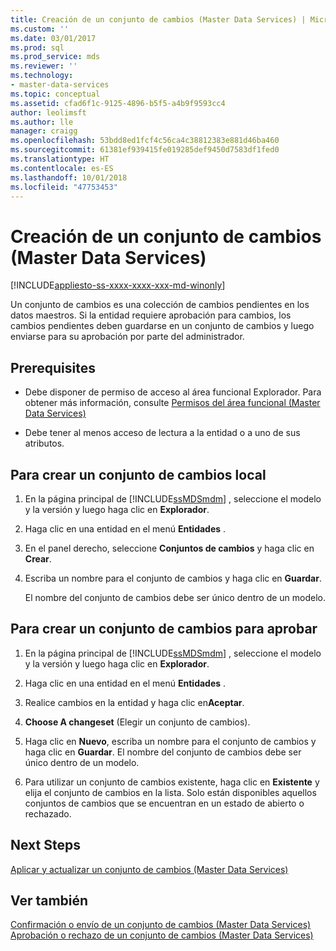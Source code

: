 ```yaml
---
title: Creación de un conjunto de cambios (Master Data Services) | Microsoft Docs
ms.custom: ''
ms.date: 03/01/2017
ms.prod: sql
ms.prod_service: mds
ms.reviewer: ''
ms.technology:
- master-data-services
ms.topic: conceptual
ms.assetid: cfad6f1c-9125-4896-b5f5-a4b9f9593cc4
author: leolimsft
ms.author: lle
manager: craigg
ms.openlocfilehash: 53bdd8ed1fcf4c56ca4c38812383e881d46ba460
ms.sourcegitcommit: 61381ef939415fe019285def9450d7583df1fed0
ms.translationtype: HT
ms.contentlocale: es-ES
ms.lasthandoff: 10/01/2018
ms.locfileid: "47753453"
---
```

# <a name="create-a-changeset-master-data-services"></a>Creación de un conjunto de cambios (Master Data Services)

[!INCLUDE[appliesto-ss-xxxx-xxxx-xxx-md-winonly](../includes/appliesto-ss-xxxx-xxxx-xxx-md-winonly.md)]

  Un conjunto de cambios es una colección de cambios pendientes en los datos maestros. Si la entidad requiere aprobación para cambios, los cambios pendientes deben guardarse en un conjunto de cambios y luego enviarse para su aprobación por parte del administrador.  
  
## <a name="prerequisites"></a>Prerequisites  
  
-   Debe disponer de permiso de acceso al área funcional Explorador. Para obtener más información, consulte [Permisos del área funcional &#40;Master Data Services&#41;](../master-data-services/functional-area-permissions-master-data-services.md)  
  
-   Debe tener al menos acceso de lectura a la entidad o a uno de sus atributos.  
  
## <a name="to-create-a-local-changeset"></a>Para crear un conjunto de cambios local  
  
1.  En la página principal de [!INCLUDE[ssMDSmdm](../includes/ssmdsmdm-md.md)] , seleccione el modelo y la versión y luego haga clic en **Explorador**.  
  
2.  Haga clic en una entidad en el menú **Entidades** .  
  
3.  En el panel derecho, seleccione **Conjuntos de cambios** y haga clic en **Crear**.  
  
4.  Escriba un nombre para el conjunto de cambios y haga clic en **Guardar**.  
  
     El nombre del conjunto de cambios debe ser único dentro de un modelo.  
  
## <a name="to-create-a-changeset-for-approval"></a>Para crear un conjunto de cambios para aprobar  
  
1.  En la página principal de [!INCLUDE[ssMDSmdm](../includes/ssmdsmdm-md.md)] , seleccione el modelo y la versión y luego haga clic en **Explorador**.  
  
2.  Haga clic en una entidad en el menú **Entidades** .  
  
3.  Realice cambios en la entidad y haga clic en**Aceptar**.  
  
4.  **Choose A changeset** (Elegir un conjunto de cambios).  
  
5.  Haga clic en **Nuevo**, escriba un nombre para el conjunto de cambios y haga clic en **Guardar**. El nombre del conjunto de cambios debe ser único dentro de un modelo.  
  
6.  Para utilizar un conjunto de cambios existente, haga clic en **Existente** y elija el conjunto de cambios en la lista. Solo están disponibles aquellos conjuntos de cambios que se encuentran en un estado de abierto o rechazado.  
  
## <a name="next-steps"></a>Next Steps  
 [Aplicar y actualizar un conjunto de cambios &#40;Master Data Services&#41;](../master-data-services/apply-and-update-a-changeset-master-data-services.md)  
  
## <a name="see-also"></a>Ver también  
 [Confirmación o envío de un conjunto de cambios &#40;Master Data Services&#41;](../master-data-services/commit-or-submit-a-changeset-master-data-services.md)   
 [Aprobación o rechazo de un conjunto de cambios &#40;Master Data Services&#41;](../master-data-services/approve-or-reject-a-changeset-master-data-services.md)  
  
  
